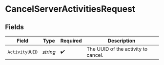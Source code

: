 # CancelServerActivitiesRequest


## Fields

| Field                               | Type                                | Required                            | Description                         |
| ----------------------------------- | ----------------------------------- | ----------------------------------- | ----------------------------------- |
| `ActivityUUID`                      | *string*                            | :heavy_check_mark:                  | The UUID of the activity to cancel. |